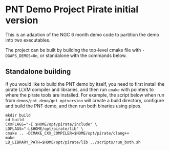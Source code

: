# PNT Demo Project Pirate initial version

This is an adaption of the NGC 6 month demo code to partition the
demo into two executables.

The project can be built by building the top-level cmake file
with `-DGAPS_DEMOS=On`, or standalone with the commands below.

## Standalone building

If you would like to build the PNT demo by itself, you need to
first install the pirate LLVM compiler and libraries, and then
run `cmake` with pointers to where the pirate tools are installed.
For example, the script below when run from `demos/pnt_demo/get_optversion`
will create a build directory, configure and build the PNT
demo, and then run both binaries using pipes.

```
mkdir build
cd build
CXXFLAGS="-I $HOME/opt/pirate/include" \
LDFLAGS="-L$HOME/opt/pirate/lib" \
cmake .. -DCMAKE_CXX_COMPILER=$HOME/opt/pirate/clang++
make
LD_LIBRARY_PATH=$HOME/opt/pirate/lib ../scripts/run_both.sh
```